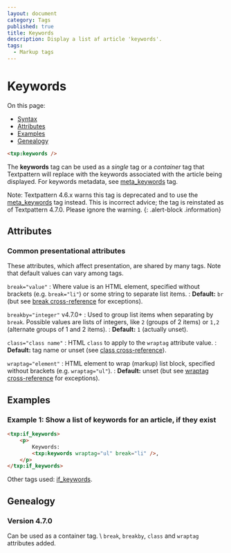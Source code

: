 ```yaml
---
layout: document
category: Tags
published: true
title: Keywords
description: Display a list af article 'keywords'.
tags:
  - Markup tags
---
```


# Keywords

On this page:

* [Syntax](#syntax)
* [Attributes](#attributes)
* [Examples](#examples)
* [Genealogy](#genealogy)

~~~ html
<txp:keywords />
~~~

The **keywords** tag can be used as a *single* tag or a *container* tag that Textpattern will replace with the keywords associated with the article being displayed. For keywords metadata, see [meta_keywords](meta_keywords) tag.

Note: Textpattern 4.6.x warns this tag is deprecated and to use the [meta_keywords](meta_keywords) tag instead. This is incorrect advice; the tag is reinstated as of Textpattern 4.7.0. Please ignore the warning.
{: .alert-block .information}

## Attributes

### Common presentational attributes

These attributes, which affect presentation, are shared by many tags. Note that default values can vary among tags.

`break="value"`
: Where value is an HTML element, specified without brackets (e.g. `break="li"`) or some string to separate list items.
: **Default:** `br` (but see [break cross-reference](https://docs.textpattern.io/tags/tag-attributes-cross-reference#break) for exceptions).

`breakby="integer"` <span class="footnote warning">v4.7.0+</span>
: Used to group list items when separating by `break`. Possible values are lists of integers, like `2` (groups of 2 items) or `1,2` (alternate groups of 1 and 2 items).
: **Default:** `1` (actually unset).

`class="class name"`
: HTML `class` to apply to the `wraptag` attribute value.
: **Default:** tag name or unset (see [class cross-reference](https://docs.textpattern.io/tags/tag-attributes-cross-reference#class)).

`wraptag="element"`
: HTML element to wrap (markup) list block, specified without brackets (e.g. `wraptag="ul"`).
: **Default:** unset (but see [wraptag cross-reference](https://docs.textpattern.io/tags/tag-attributes-cross-reference#wraptag) for exceptions).

## Examples

### Example 1: Show a list of keywords for an article, if they exist
	
~~~ html
<txp:if_keywords>
    <p>
        Keywords:
        <txp:keywords wraptag="ul" break="li" />,
    </p>
</txp:if_keywords>
~~~

Other tags used: [if_keywords](if_keywords).

## Genealogy

### Version 4.7.0

Can be used as a container tag. \\
`break`, `breakby`, `class` and `wraptag` attributes added.
